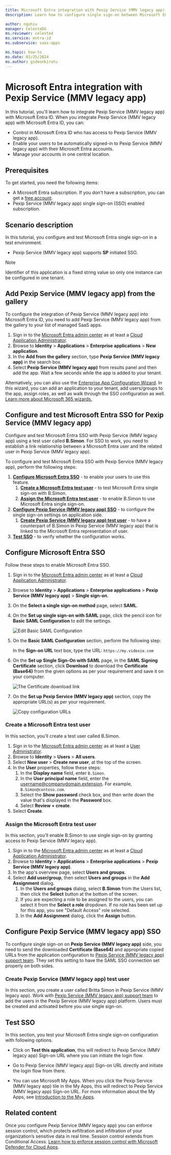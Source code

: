 ```yaml
---
title: Microsoft Entra integration with Pexip Service (MMV legacy app)
description: Learn how to configure single sign-on between Microsoft Entra ID and Pexip Service (MMV legacy app).

author: nguhiu
manager: CelesteDG
ms.reviewer: celested
ms.service: entra-id
ms.subservice: saas-apps

ms.topic: how-to
ms.date: 03/25/2024
ms.author: gideonkiratu
---
```

# Microsoft Entra integration with Pexip Service (MMV legacy app)

In this tutorial, you'll learn how to integrate Pexip Service (MMV legacy app) with Microsoft Entra ID. When you integrate Pexip Service (MMV legacy app) with Microsoft Entra ID, you can:

* Control in Microsoft Entra ID who has access to Pexip Service (MMV legacy app).
* Enable your users to be automatically signed-in to Pexip Service (MMV legacy app) with their Microsoft Entra accounts.
* Manage your accounts in one central location.

## Prerequisites

To get started, you need the following items:

* A Microsoft Entra subscription. If you don't have a subscription, you can get a [free account](https://azure.microsoft.com/free/).
* Pexip Service (MMV legacy app) single sign-on (SSO) enabled subscription.

## Scenario description

In this tutorial, you configure and test Microsoft Entra single sign-on in a test environment.

* Pexip Service (MMV legacy app) supports **SP** initiated SSO.

> [!NOTE]
> Identifier of this application is a fixed string value so only one instance can be configured in one tenant.

## Add Pexip Service (MMV legacy app) from the gallery

To configure the integration of Pexip Service (MMV legacy app) into Microsoft Entra ID, you need to add Pexip Service (MMV legacy app) from the gallery to your list of managed SaaS apps.

1. Sign in to the [Microsoft Entra admin center](https://entra.microsoft.com) as at least a [Cloud Application Administrator](~/identity/role-based-access-control/permissions-reference.md#cloud-application-administrator).
1. Browse to **Identity** > **Applications** > **Enterprise applications** > **New application**.
1. In the **Add from the gallery** section, type **Pexip Service (MMV legacy app)** in the search box.
1. Select **Pexip Service (MMV legacy app)** from results panel and then add the app. Wait a few seconds while the app is added to your tenant.

 Alternatively, you can also use the [Enterprise App Configuration Wizard](https://portal.office.com/AdminPortal/home?Q=Docs#/azureadappintegration). In this wizard, you can add an application to your tenant, add users/groups to the app, assign roles, as well as walk through the SSO configuration as well. [Learn more about Microsoft 365 wizards.](/microsoft-365/admin/misc/azure-ad-setup-guides)

<a name='configure-and-test-azure-ad-sso-for-pexip-service-mmv-legacy-app)'></a>

## Configure and test Microsoft Entra SSO for Pexip Service (MMV legacy app)

Configure and test Microsoft Entra SSO with Pexip Service (MMV legacy app) using a test user called **B.Simon**. For SSO to work, you need to establish a link relationship between a Microsoft Entra user and the related user in Pexip Service (MMV legacy app).

To configure and test Microsoft Entra SSO with Pexip Service (MMV legacy app), perform the following steps:

1. **[Configure Microsoft Entra SSO](#configure-azure-ad-sso)** - to enable your users to use this feature.
    1. **[Create a Microsoft Entra test user](#create-an-azure-ad-test-user)** - to test Microsoft Entra single sign-on with B.Simon.
    1. **[Assign the Microsoft Entra test user](#assign-the-azure-ad-test-user)** - to enable B.Simon to use Microsoft Entra single sign-on.
1. **[Configure Pexip Service (MMV legacy app) SSO](#configure-pexip-service-mmv-legacy-app-sso)** - to configure the single sign-on settings on application side.
    1. **[Create Pexip Service (MMV legacy app) test user](#create-pexip-service-mmv-legacy-app-test-user)** - to have a counterpart of B.Simon in Pexip Service (MMV legacy app) that is linked to the Microsoft Entra representation of user.
1. **[Test SSO](#test-sso)** - to verify whether the configuration works.

<a name='configure-azure-ad-sso'></a>

## Configure Microsoft Entra SSO

Follow these steps to enable Microsoft Entra SSO.

1. Sign in to the [Microsoft Entra admin center](https://entra.microsoft.com) as at least a [Cloud Application Administrator](~/identity/role-based-access-control/permissions-reference.md#cloud-application-administrator).
1. Browse to **Identity** > **Applications** > **Enterprise applications** > **Pexip Service (MMV legacy app)** > **Single sign-on**.
1. On the **Select a single sign-on method** page, select **SAML**.
1. On the **Set up single sign-on with SAML** page, click the pencil icon for **Basic SAML Configuration** to edit the settings.

   ![Edit Basic SAML Configuration](common/edit-urls.png)

1. On the **Basic SAML Configuration** section, perform the following step:

    In the **Sign-on URL** text box, type the URL: `https://my.videxio.com`

1. On the **Set up Single Sign-On with SAML** page, in the **SAML Signing Certificate** section, click **Download** to download the **Certificate (Base64)** from the given options as per your requirement and save it on your computer.

	![The Certificate download link](common/certificatebase64.png)

1. On the **Set up Pexip Service (MMV legacy app)** section, copy the appropriate URL(s) as per your requirement.

	![Copy configuration URLs](common/copy-configuration-urls.png)

<a name='create-an-azure-ad-test-user'></a>

### Create a Microsoft Entra test user 

In this section, you'll create a test user called B.Simon.

1. Sign in to the [Microsoft Entra admin center](https://entra.microsoft.com) as at least a [User Administrator](~/identity/role-based-access-control/permissions-reference.md#user-administrator).
1. Browse to **Identity** > **Users** > **All users**.
1. Select **New user** > **Create new user**, at the top of the screen.
1. In the **User** properties, follow these steps:
   1. In the **Display name** field, enter `B.Simon`.  
   1. In the **User principal name** field, enter the username@companydomain.extension. For example, `B.Simon@contoso.com`.
   1. Select the **Show password** check box, and then write down the value that's displayed in the **Password** box.
   1. Select **Review + create**.
1. Select **Create**.

<a name='assign-the-azure-ad-test-user'></a>

### Assign the Microsoft Entra test user

In this section, you'll enable B.Simon to use single sign-on by granting access to Pexip Service (MMV legacy app).

1. Sign in to the [Microsoft Entra admin center](https://entra.microsoft.com) as at least a [Cloud Application Administrator](~/identity/role-based-access-control/permissions-reference.md#cloud-application-administrator).
1. Browse to **Identity** > **Applications** > **Enterprise applications** > **Pexip Service (MMV legacy app)**.
1. In the app's overview page, select **Users and groups**.
1. Select **Add user/group**, then select **Users and groups** in the **Add Assignment** dialog.
   1. In the **Users and groups** dialog, select **B.Simon** from the Users list, then click the **Select** button at the bottom of the screen.
   1. If you are expecting a role to be assigned to the users, you can select it from the **Select a role** dropdown. If no role has been set up for this app, you see "Default Access" role selected.
   1. In the **Add Assignment** dialog, click the **Assign** button.

## Configure Pexip Service (MMV legacy app) SSO

To configure single sign-on on **Pexip Service (MMV legacy app)** side, you need to send the downloaded **Certificate (Base64)** and appropriate copied URLs from the application configuration to [Pexip Service (MMV legacy app) support team](https://help.pexip.com). They set this setting to have the SAML SSO connection set properly on both sides.

### Create Pexip Service (MMV legacy app) test user

In this section, you create a user called Britta Simon in Pexip Service (MMV legacy app). Work with [Pexip Service (MMV legacy app) support team](https://help.pexip.com) to add the users in the Pexip Service (MMV legacy app) platform. Users must be created and activated before you use single sign-on.

## Test SSO

In this section, you test your Microsoft Entra single sign-on configuration with following options. 

* Click on **Test this application**, this will redirect to Pexip Service (MMV legacy app) Sign-on URL where you can initiate the login flow. 

* Go to Pexip Service (MMV legacy app) Sign-on URL directly and initiate the login flow from there.

* You can use Microsoft My Apps. When you click the Pexip Service (MMV legacy app) tile in the My Apps, this will redirect to Pexip Service (MMV legacy app) Sign-on URL. For more information about the My Apps, see [Introduction to the My Apps](https://support.microsoft.com/account-billing/sign-in-and-start-apps-from-the-my-apps-portal-2f3b1bae-0e5a-4a86-a33e-876fbd2a4510).

## Related content

Once you configure Pexip Service (MMV legacy app) you can enforce session control, which protects exfiltration and infiltration of your organization’s sensitive data in real time. Session control extends from Conditional Access. [Learn how to enforce session control with Microsoft Defender for Cloud Apps](/cloud-app-security/proxy-deployment-aad).
